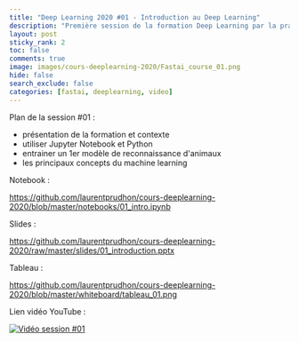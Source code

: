 ```yaml
---
title: "Deep Learning 2020 #01 - Introduction au Deep Learning"
description: "Première session de la formation Deep Learning par la pratique 2020."
layout: post
sticky_rank: 2
toc: false
comments: true
image: images/cours-deeplearning-2020/Fastai_course_01.png
hide: false
search_exclude: false
categories: [fastai, deeplearning, video]
---
```


Plan de la session #01 :
- présentation de la formation et contexte
- utiliser Jupyter Notebook et Python
- entrainer un 1er modèle de reconnaissance d'animaux
- les principaux concepts du machine learning

Notebook :

https://github.com/laurentprudhon/cours-deeplearning-2020/blob/master/notebooks/01_intro.ipynb

Slides :

https://github.com/laurentprudhon/cours-deeplearning-2020/raw/master/slides/01_introduction.pptx

Tableau :

https://github.com/laurentprudhon/cours-deeplearning-2020/blob/master/whiteboard/tableau_01.png

Lien vidéo YouTube :

[![Vidéo session #01](https://img.youtube.com/vi/VZrAb3WD0RA/0.jpg)](https://www.youtube.com/watch?v=VZrAb3WD0RA)

